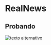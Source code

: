 # RealNews
## Probando

![texto alternativo](https://rawgit.com/Andres1985/RealNews/master/img/readme.jpg)
